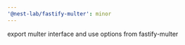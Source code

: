 ```yaml
---
'@nest-lab/fastify-multer': minor
---
```


export multer interface and use options from fastify-multer
